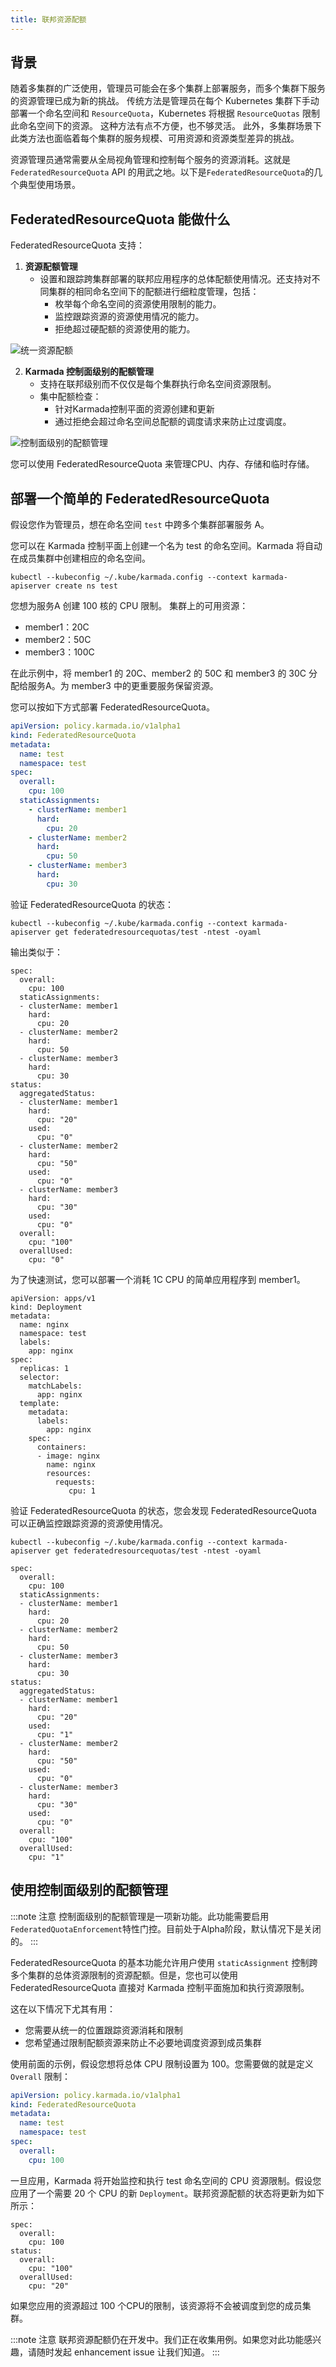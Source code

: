 ```yaml
---
title: 联邦资源配额
---
```


## 背景

随着多集群的广泛使用，管理员可能会在多个集群上部署服务，而多个集群下服务的资源管理已成为新的挑战。
传统方法是管理员在每个 Kubernetes 集群下手动部署一个命名空间和 `ResourceQuota`，Kubernetes 将根据 `ResourceQuotas` 限制此命名空间下的资源。
这种方法有点不方便，也不够灵活。
此外，多集群场景下此类方法也面临着每个集群的服务规模、可用资源和资源类型差异的挑战。

资源管理员通常需要从全局视角管理和控制每个服务的资源消耗。这就是 `FederatedResourceQuota` API 的用武之地。以下是`FederatedResourceQuota`的几个典型使用场景。

## FederatedResourceQuota 能做什么

FederatedResourceQuota 支持：

1. **资源配额管理**
   * 设置和跟踪跨集群部署的联邦应用程序的总体配额使用情况。还支持对不同集群的相同命名空间下的配额进行细粒度管理，包括：
     * 枚举每个命名空间的资源使用限制的能力。
     * 监控跟踪资源的资源使用情况的能力。
     * 拒绝超过硬配额的资源使用的能力。

![统一资源配额](../../resources/key-features/unified-resourcequota.png)

2. **Karmada 控制面级别的配额管理**
   * 支持在联邦级别而不仅仅是每个集群执行命名空间资源限制。
   * 集中配额检查：
     * 针对Karmada控制平面的资源创建和更新
     * 通过拒绝会超过命名空间总配额的调度请求来防止过度调度。

![控制面级别的配额管理](../../resources/key-features/federated-quota-enforcement.png)

您可以使用 FederatedResourceQuota 来管理CPU、内存、存储和临时存储。

## 部署一个简单的 FederatedResourceQuota

假设您作为管理员，想在命名空间 `test` 中跨多个集群部署服务 A。

您可以在 Karmada 控制平面上创建一个名为 test 的命名空间。Karmada 将自动在成员集群中创建相应的命名空间。

```shell
kubectl --kubeconfig ~/.kube/karmada.config --context karmada-apiserver create ns test
```

您想为服务A 创建 100 核的 CPU 限制。
集群上的可用资源：

* member1：20C
* member2：50C
* member3：100C

在此示例中，将 member1 的 20C、member2 的 50C 和 member3 的 30C 分配给服务A。为 member3 中的更重要服务保留资源。

您可以按如下方式部署 FederatedResourceQuota。

```yaml
apiVersion: policy.karmada.io/v1alpha1
kind: FederatedResourceQuota
metadata:
  name: test
  namespace: test
spec:
  overall:
    cpu: 100
  staticAssignments:
    - clusterName: member1
      hard:
        cpu: 20
    - clusterName: member2
      hard:
        cpu: 50
    - clusterName: member3
      hard:
        cpu: 30
```

验证 FederatedResourceQuota 的状态：

```shell
kubectl --kubeconfig ~/.kube/karmada.config --context karmada-apiserver get federatedresourcequotas/test -ntest -oyaml
```

输出类似于：
```
spec:
  overall:
    cpu: 100
  staticAssignments:
  - clusterName: member1
    hard:
      cpu: 20
  - clusterName: member2
    hard:
      cpu: 50
  - clusterName: member3
    hard:
      cpu: 30
status:
  aggregatedStatus:
  - clusterName: member1
    hard:
      cpu: "20"
    used:
      cpu: "0"
  - clusterName: member2
    hard:
      cpu: "50"
    used:
      cpu: "0"
  - clusterName: member3
    hard:
      cpu: "30"
    used:
      cpu: "0"
  overall:
    cpu: "100"
  overallUsed:
    cpu: "0"
```

为了快速测试，您可以部署一个消耗 1C CPU 的简单应用程序到 member1。

```shell
apiVersion: apps/v1
kind: Deployment
metadata:
  name: nginx
  namespace: test
  labels:
    app: nginx
spec:
  replicas: 1
  selector:
    matchLabels:
      app: nginx
  template:
    metadata:
      labels:
        app: nginx
    spec:
      containers:
      - image: nginx
        name: nginx
        resources:
          requests:
             cpu: 1
```

验证 FederatedResourceQuota 的状态，您会发现 FederatedResourceQuota 可以正确监控跟踪资源的资源使用情况。

```shell
kubectl --kubeconfig ~/.kube/karmada.config --context karmada-apiserver get federatedresourcequotas/test -ntest -oyaml
```

```
spec:
  overall:
    cpu: 100
  staticAssignments:
  - clusterName: member1
    hard:
      cpu: 20
  - clusterName: member2
    hard:
      cpu: 50
  - clusterName: member3
    hard:
      cpu: 30
status:
  aggregatedStatus:
  - clusterName: member1
    hard:
      cpu: "20"
    used:
      cpu: "1"
  - clusterName: member2
    hard:
      cpu: "50"
    used:
      cpu: "0"
  - clusterName: member3
    hard:
      cpu: "30"
    used:
      cpu: "0"
  overall:
    cpu: "100"
  overallUsed:
    cpu: "1"
```

## 使用控制面级别的配额管理

:::note 注意
控制面级别的配额管理是一项新功能。此功能需要启用`FederatedQuotaEnforcement`特性门控。目前处于Alpha阶段，默认情况下是关闭的。
:::

FederatedResourceQuota 的基本功能允许用户使用 `staticAssignment` 控制跨多个集群的总体资源限制的资源配额。但是，您也可以使用 FederatedResourceQuota 直接对 Karmada 控制平面施加和执行资源限制。

这在以下情况下尤其有用：
- 您需要从统一的位置跟踪资源消耗和限制
- 您希望通过限制配额资源来防止不必要地调度资源到成员集群

使用前面的示例，假设您想将总体 CPU 限制设置为 100。您需要做的就是定义 `Overall` 限制：

```yaml
apiVersion: policy.karmada.io/v1alpha1
kind: FederatedResourceQuota
metadata:
  name: test
  namespace: test
spec:
  overall:
    cpu: 100
```

一旦应用，Karmada 将开始监控和执行 test 命名空间的 CPU 资源限制。假设您应用了一个需要 20 个 CPU 的新 `Deployment`。联邦资源配额的状态将更新为如下所示：

```
spec:
  overall:
    cpu: 100
status:
  overall:
    cpu: "100"
  overallUsed:
    cpu: "20"
```

如果您应用的资源超过 100 个CPU的限制，该资源将不会被调度到您的成员集群。

:::note 注意
联邦资源配额仍在开发中。我们正在收集用例。如果您对此功能感兴趣，请随时发起 enhancement issue 让我们知道。
:::
